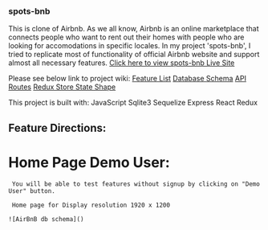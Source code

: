 
### spots-bnb

This is clone of Airbnb. As we all know, Airbnb is an online marketplace that connects people who want to rent out their homes with people who are looking for accomodations in specific locales.
In my project 'spots-bnb', I tried to replicate most of functionality of official Airbnb website and support almost all necessary features. [Click here to view spots-bnb Live Site](https://spots-bnb.herokuapp.com/)

Please see below link to project wiki:
 [Feature List](https://github.com/varshagade211/AirBnB/wiki/Feature-list)
 [Database Schema](https://github.com/varshagade211/AirBnB/wiki/Database-Schema-Image-with-Relationships)
 [API Routes](https://github.com/varshagade211/AirBnB/wiki/API-Routes)
 [Redux Store State Shape](https://github.com/varshagade211/AirBnB/wiki/Redux-State-Shape)

 This project is built with:
 JavaScript
 Sqlite3
 Sequelize
 Express
 React
 Redux

## Feature Directions:
   # Home Page Demo User:
     You will be able to test features without signup by clicking on "Demo User" button.

     Home page for Display resolution 1920 x 1200

    ![AirBnB db schema]()
